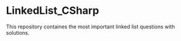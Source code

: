 # LinkedList_CSharp

This repository containes the most important linked list questions with solutions.
